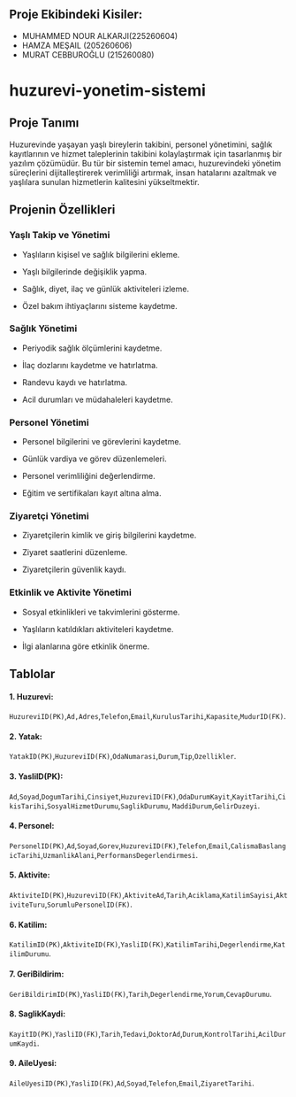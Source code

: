 ## Proje Ekibindeki Kisiler:

* MUHAMMED NOUR ALKARJI(225260604)
* HAMZA MEŞAIL (205260606)
* MURAT CEBBUROĞLU (215260080)
# huzurevi-yonetim-sistemi

## Proje Tanımı

Huzurevinde yaşayan yaşlı bireylerin takibini, personel yönetimini, sağlık kayıtlarının ve hizmet taleplerinin takibini kolaylaştırmak için tasarlanmış bir yazılım çözümüdür. Bu tür bir sistemin temel amacı, huzurevindeki yönetim süreçlerini dijitalleştirerek verimliliği artırmak, insan hatalarını azaltmak ve yaşlılara sunulan hizmetlerin kalitesini yükseltmektir.

## Projenin Özellikleri

### Yaşlı Takip ve Yönetimi

* Yaşlıların kişisel ve sağlık bilgilerini ekleme.                                                           

* Yaşlı bilgilerinde değişiklik yapma.                                                           

* Sağlık, diyet, ilaç ve günlük aktiviteleri izleme.                                                           

* Özel bakım ihtiyaçlarını sisteme kaydetme.                                                           

### Sağlık Yönetimi

* Periyodik sağlık ölçümlerini kaydetme.

* İlaç dozlarını kaydetme ve hatırlatma.

* Randevu kaydı ve hatırlatma.

* Acil durumları ve müdahaleleri kaydetme.

### Personel Yönetimi

* Personel bilgilerini ve görevlerini kaydetme.

* Günlük vardiya ve görev düzenlemeleri.

* Personel verimliliğini değerlendirme.

* Eğitim ve sertifikaları kayıt altına alma.

### Ziyaretçi Yönetimi

* Ziyaretçilerin kimlik ve giriş bilgilerini kaydetme.

* Ziyaret saatlerini düzenleme.

* Ziyaretçilerin güvenlik kaydı.

### Etkinlik ve Aktivite Yönetimi

* Sosyal etkinlikleri ve takvimlerini gösterme.

* Yaşlıların katıldıkları aktiviteleri kaydetme.

* İlgi alanlarına göre etkinlik önerme.

## Tablolar

<h4>1. Huzurevi:</h4>
<code>HuzureviID(PK)</code>,<code>Ad,Adres</code>,<code>Telefon</code>,<code>Email</code>,<code>KurulusTarihi</code>,<code>Kapasite</code>,<code>MudurID(FK)</code>.
<h4>2. Yatak:</h4>
<code>YatakID(PK)</code>,<code>HuzureviID(FK)</code>,<code>OdaNumarasi</code>,<code>Durum</code>,<code>Tip</code>,<code>Ozellikler</code>.
<h4>3. YasliID(PK):</h4>
<code>Ad</code>,<code>Soyad</code>,<code>DogumTarihi</code>,<code>Cinsiyet</code>,<code>HuzureviID(FK)</code>,<code>OdaDurumKayit</code>,<code>KayitTarihi</code>,<code>CikisTarihi</code>,<code>SosyalHizmetDurumu</code>,<code>SaglikDurumu</code>, <code>MaddiDurum</code>,<code>GelirDuzeyi</code>.
<h4>4. Personel:</h4>
<code>PersonelID(PK)</code>,<code>Ad</code>,<code>Soyad</code>,<code>Gorev</code>,<code>HuzureviID(FK)</code>,<code>Telefon</code>,<code>Email</code>,<code>CalismaBaslangicTarihi</code>,<code>UzmanlikAlani</code>,<code>PerformansDegerlendirmesi</code>.
<h4>5. Aktivite:</h4>
<code>AktiviteID(PK)</code>,<code>HuzureviID(FK)</code>,<code>AktiviteAd</code>,<code>Tarih</code>,<code>Aciklama</code>,<code>KatilimSayisi</code>,<code>AktiviteTuru</code>,<code>SorumluPersonelID(FK)</code>.
<h4>6. Katilim:</h4>
<code>KatilimID(PK)</code>,<code>AktiviteID(FK)</code>,<code>YasliID(FK)</code>,<code>KatilimTarihi</code>,<code>Degerlendirme</code>,<code>KatilimDurumu</code>.
<h4>7. GeriBildirim:</h4>
<code>GeriBildirimID(PK)</code>,<code>YasliID(FK)</code>,<code>Tarih</code>,<code>Degerlendirme</code>,<code>Yorum</code>,<code>CevapDurumu</code>.
<h4>8. SaglikKaydi:</h4>
<code>KayitID(PK)</code>,<code>YasliID(FK)</code>,<code>Tarih</code>,<code>Tedavi</code>,<code>DoktorAd</code>,<code>Durum</code>,<code>KontrolTarihi</code>,<code>AcilDurumKaydi</code>.
<h4>9. AileUyesi:</h4>
<code>AileUyesiID(PK)</code>,<code>YasliID(FK)</code>,<code>Ad</code>,<code>Soyad</code>,<code>Telefon</code>,<code>Email</code>,<code>ZiyaretTarihi</code>.
